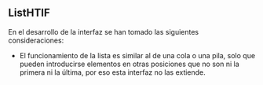 ## ListHTIF

En el desarrollo de la interfaz se han tomado las siguientes consideraciones:

- El funcionamiento de la lista es similar al de una cola o una pila, solo que pueden introducirse elementos en otras posiciones que no son ni la primera ni la última, por eso esta interfaz no las extiende.

